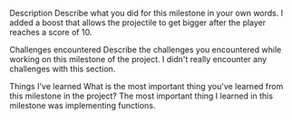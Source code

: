 Description
Describe what you did for this milestone in your own words.
I added a boost that allows the projectile to get bigger after the player
reaches a score of 10.

Challenges encountered
Describe the challenges you encountered while working on this milestone of the project.
I didn't really encounter any challenges with this section.

Things I've learned
What is the most important thing you've learned from this milestone in the project?
The most important thing I learned in this milestone was implementing functions.
